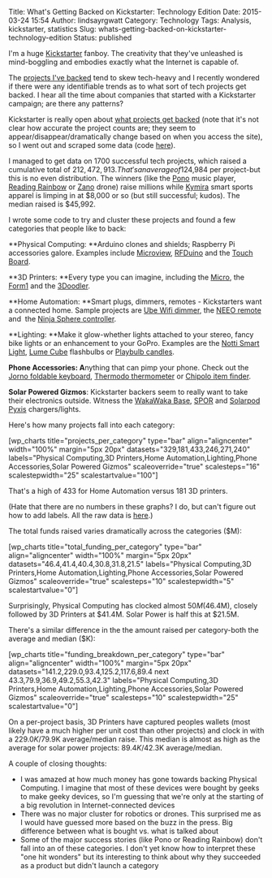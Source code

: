 Title: What's Getting Backed on Kickstarter: Technology Edition
Date: 2015-03-24 15:54
Author: lindsayrgwatt
Category: Technology
Tags: Analysis, kickstarter, statistics
Slug: whats-getting-backed-on-kickstarter-technology-edition
Status: published

I'm a huge [Kickstarter](https://www.kickstarter.com) fanboy. The creativity that they've unleashed is mind-boggling and embodies exactly what the Internet is capable of.

The [projects I've backed](https://www.kickstarter.com/profile/lindsayrgwatt) tend to skew tech-heavy and I recently wondered if there were any identifiable trends as to what sort of tech projects get backed. I hear all the time about companies that started with a Kickstarter campaign; are there any patterns?

Kickstarter is really open about [what projects get backed](https://www.kickstarter.com/discover/advanced?state=successful&category_id=16&sort=most_funded) (note that it's not clear how accurate the project counts are; they seem to appear/disappear/dramatically change based on when you access the site), so I went out and scraped some data (code [here](https://github.com/lindsayrgwatt/kickstarter)).

I managed to get data on 1700 successful tech projects, which raised a cumulative total of $212,472,913. That's an average of $124,984 per project-but this is no even distribution. The winners (like the [Pono](https://www.kickstarter.com/projects/1003614822/ponomusic-where-your-soul-rediscovers-music?ref=discovery) music player, [Reading Rainbow](https://www.kickstarter.com/projects/readingrainbow/bring-reading-rainbow-back-for-every-child-everywh?ref=discovery) or [Zano](https://www.kickstarter.com/projects/torquing/zano-autonomous-intelligent-swarming-nano-drone?ref=discovery) drone) raise millions while [Kymira](https://www.kickstarter.com/projects/88282627/kymira-sport-reactive-apparel?ref=discovery) smart sports apparel is limping in at $8,000 or so (but still successful; kudos). The median raised is $45,992.

I wrote some code to try and cluster these projects and found a few categories that people like to back:

**Physical Computing: **Arduino clones and shields; Raspberry Pi accessories galore. Examples include [Microview](https://www.kickstarter.com/projects/1516846343/microview-chip-sized-arduino-with-built-in-oled-di), [RFDuino](https://www.kickstarter.com/projects/1608192864/rfduino-iphone-bluetooth-40-arduino-compatible-boa) and the [Touch Board](https://www.kickstarter.com/projects/863853574/touch-board-interactivity-everywhere).

**3D Printers: **Every type you can imagine, including the [Micro](https://www.kickstarter.com/projects/m3d/the-micro-the-first-truly-consumer-3d-printer?ref=discovery), the [Form1](https://www.kickstarter.com/projects/formlabs/form-1-an-affordable-professional-3d-printer?ref=discovery) and the [3Doodler](https://www.kickstarter.com/projects/1351910088/3doodler-the-worlds-first-3d-printing-pen?ref=discovery).

**Home Automation: **Smart plugs, dimmers, remotes - Kickstarters want a connected home. Sample projects are [Ube Wifi dimmer](https://www.kickstarter.com/projects/702772580/ube-wifi-connected-smart-light-dimmer), the [NEEO remote](https://www.kickstarter.com/projects/1227115988/neeo-the-thinking-remote) and  the [Ninja Sphere controller](https://www.kickstarter.com/projects/ninja/ninja-sphere-next-generation-control-of-your-envir).

**Lighting: **Make it glow-whether lights attached to your stereo, fancy bike lights or an enhancement to your GoPro. Examples are the [Notti Smart Light](https://www.kickstarter.com/projects/26398080/notti-a-more-beautiful-smart-light), [Lume Cube](https://www.kickstarter.com/projects/1193685734/lume-cube-flash-and-video-light-for-gopro-iphone-a) flashbulbs or [Playbulb candles](https://www.kickstarter.com/projects/mipowusa/playbulb-candle-color-led-flameless-candle-with-mo).

**Phone Accessories: A**nything that can pimp your phone. Check out the [Jorno foldable keyboard](https://www.kickstarter.com/projects/jorno/jorno-the-pocketable-folding-bluetooth-keyboard), [Thermodo thermometer](https://www.kickstarter.com/projects/robocat/thermodo-the-tiny-thermometer-for-mobile-devices) or [Chipolo item finder](https://www.kickstarter.com/projects/1015015457/chipolo-bluetooth-item-finder-for-iphone-and-andro).

**Solar Powered Gizmos**: Kickstarter backers seem to really want to take their electronics outside. Witness the [WakaWaka Base](https://www.kickstarter.com/projects/wakawaka/wakawaka-base-a-power-and-light-first-aid-kit), [SPOR](https://www.kickstarter.com/projects/spor/spor-solar-battery-chargers-usb-cables-and-accesso) and [Solarpod Pyxis](https://www.kickstarter.com/projects/solarpod/solarpod-pyxis-the-best-portable-usb-charger) chargers/lights.

Here's how many projects fall into each category:

\[wp_charts title="projects_per_category" type="bar" align="aligncenter" width="100%" margin="5px 20px" datasets="329,181,433,246,271,240" labels="Physical Computing,3D Printers,Home Automation,Lighting,Phone Accessories,Solar Powered Gizmos" scaleoverride="true" scalesteps="16" scalestepwidth="25" scalestartvalue="100"\]

That's a high of 433 for Home Automation versus 181 3D printers.

(Hate that there are no numbers in these graphs? I do, but can't figure out how to add labels. All the raw data is [here](https://github.com/lindsayrgwatt/kickstarter/blob/master/kickstarter_technology_projects_v2.ipynb#L701).)

The total funds raised varies dramatically across the categories ($M):

\[wp_charts title="total_funding_per_category" type="bar" align="aligncenter" width="100%" margin="5px 20px" datasets="46.4,41.4,40.4,30.8,31.8,21.5" labels="Physical Computing,3D Printers,Home Automation,Lighting,Phone Accessories,Solar Powered Gizmos" scaleoverride="true" scalesteps="10" scalestepwidth="5" scalestartvalue="0"\]

Surprisingly, Physical Computing has clocked almost $50M ($46.4M), closely followed by 3D Printers at $41.4M. Solar Power is half this at $21.5M.

There's a similar difference in the the amount raised per category-both the average and median ($K):

\[wp_charts title="funding_breakdown_per_category" type="bar" align="aligncenter" width="100%" margin="5px 20px" datasets="141.2,229.0,93.4,125.2,117.6,89.4 next 43.3,79.9,36.9,49.2,55.3,42.3" labels="Physical Computing,3D Printers,Home Automation,Lighting,Phone Accessories,Solar Powered Gizmos" scaleoverride="true" scalesteps="10" scalestepwidth="25" scalestartvalue="0"\]

On a per-project basis, 3D Printers have captured peoples wallets (most likely have a much higher per unit cost than other projects) and clock in with a $229.0K/$79.9K average/median raise. This median is almost as high as the average for solar power projects: $89.4K/$42.3K average/median.

A couple of closing thoughts:

- I was amazed at how much money has gone towards backing Physical Computing. I imagine that most of these devices were bought by geeks to make geeky devices, so I'm guessing that we're only at the starting of a big revolution in Internet-connected devices
- There was no major cluster for robotics or drones. This surprised me as I would have guessed more based on the buzz in the press. Big difference between what is bought vs. what is talked about
- Some of the major success stories (like Pono or Reading Rainbow) don't fall into an of these categories. I don't yet know how to interpret these "one hit wonders" but its interesting to think about why they succeeded as a product but didn't launch a category
